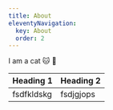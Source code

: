 ```yaml
---
title: About
eleventyNavigation:
  key: About
  order: 2
---
```

I am a cat :cat: :crown:

| Heading 1  | Heading 2 |
| -----------| --------- |
| fsdfkldskg | fsdjgjops |
